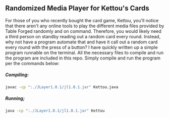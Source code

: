 ## Randomized Media Player for Kettou's Cards

For those of you who recently bought the card game, Kettou, you'll notice that
there aren't any online tools to play the different media files provided by
Table Forged randomly and on command. Therefore, you would likely need a third
person on standby reading out a random card every round. Instead, why not have
a program automate that and have it call out a random card every round with the
press of a button? I have quickly written up a simple program runnable on the
terminal. All the necessary files to compile and run the program are included
in this repo. Simply compile and run the program per the commands below:

##### Compiling:
```bash
javac -cp ":./JLayer1.0.1/jl1.0.1.jar" Kettou.java
```

##### Running;
```bash
java -cp ":./JLayer1.0.1/jl1.0.1.jar" Kettou
```
